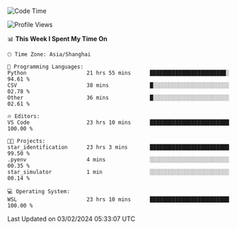 <!--START_SECTION:waka-->
![Code Time](http://img.shields.io/badge/Code%20Time-1%2C494%20hrs%201%20min-blue)

![Profile Views](http://img.shields.io/badge/Profile%20Views-0-blue)

📊 **This Week I Spent My Time On** 

```text
🕑︎ Time Zone: Asia/Shanghai

💬 Programming Languages: 
Python                   21 hrs 55 mins      ████████████████████████░   94.61 % 
CSV                      38 mins             █░░░░░░░░░░░░░░░░░░░░░░░░   02.78 % 
Other                    36 mins             █░░░░░░░░░░░░░░░░░░░░░░░░   02.61 % 

🔥 Editors: 
VS Code                  23 hrs 10 mins      █████████████████████████   100.00 % 

🐱‍💻 Projects: 
star_identification      23 hrs 3 mins       █████████████████████████   99.50 % 
.pyenv                   4 mins              ░░░░░░░░░░░░░░░░░░░░░░░░░   00.35 % 
star_simulator           1 min               ░░░░░░░░░░░░░░░░░░░░░░░░░   00.14 % 

💻 Operating System: 
WSL                      23 hrs 10 mins      █████████████████████████   100.00 % 
```


 Last Updated on 03/02/2024 05:33:07 UTC
<!--END_SECTION:waka-->